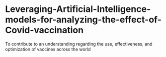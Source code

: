 # Leveraging-Artificial-Intelligence-models-for-analyzing-the-effect-of-Covid-vaccination
To contribute to an understanding regarding the use, effectiveness, and optimization of vaccines across the world 
